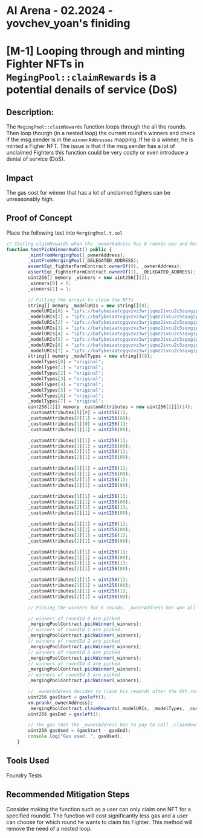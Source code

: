 # AI Arena - 02.2024 - yovchev_yoan's finiding

# [M-1] Looping through and minting Fighter NFTs in `MegingPool::claimRewards` is a potential denails of service (DoS)

## Description:

The `MegingPool::claimRewards` function loops through the all the rounds. Then loop thourgh (in a nested loop) the current round's winners and check if the msg.sender is in the `winnerAddresses` mapping. If he is a winner, he is minted a Figher NFT. The issue is that if the msg.sender has a lot of unclaimed Fighters this function could be very costly or even introduce a denial of service (DoS).

## Impact

The gas cost for winner that has a lot of unclaimed fighers can be unreasonably high.

## Proof of Concept

Place the following test into `MergingPool.t.sol`

```javascript
// Testing claimRewards when the _ownerAddress has 6 rounds won and has not claimed his Fighter NFTs.
function testPickWinnerAudit() public {
        _mintFromMergingPool(_ownerAddress);
        _mintFromMergingPool(_DELEGATED_ADDRESS);
        assertEq(_fighterFarmContract.ownerOf(0), _ownerAddress);
        assertEq(_fighterFarmContract.ownerOf(1), _DELEGATED_ADDRESS);
        uint256[] memory _winners = new uint256[](2);
        _winners[0] = 0;
        _winners[1] = 1;

        // Filling the arrays to claim the NFTs
        string[] memory _modelURIs = new string[](8);
        _modelURIs[0] = "ipfs://bafybeiaatcgqvzvz3wrjiqmz2ivcu2c5sqxgipv5w2hzy4pdlw7hfox42m";
        _modelURIs[1] = "ipfs://bafybeiaatcgqvzvz3wrjiqmz2ivcu2c5sqxgipv5w2hzy4pdlw7hfox42m";
        _modelURIs[2] = "ipfs://bafybeiaatcgqvzvz3wrjiqmz2ivcu2c5sqxgipv5w2hzy4pdlw7hfox42m";
        _modelURIs[3] = "ipfs://bafybeiaatcgqvzvz3wrjiqmz2ivcu2c5sqxgipv5w2hzy4pdlw7hfox42m";
        _modelURIs[4] = "ipfs://bafybeiaatcgqvzvz3wrjiqmz2ivcu2c5sqxgipv5w2hzy4pdlw7hfox42m";
        _modelURIs[5] = "ipfs://bafybeiaatcgqvzvz3wrjiqmz2ivcu2c5sqxgipv5w2hzy4pdlw7hfox42m";
        _modelURIs[6] = "ipfs://bafybeiaatcgqvzvz3wrjiqmz2ivcu2c5sqxgipv5w2hzy4pdlw7hfox42m";
        _modelURIs[7] = "ipfs://bafybeiaatcgqvzvz3wrjiqmz2ivcu2c5sqxgipv5w2hzy4pdlw7hfox42m";
        string[] memory _modelTypes = new string[](8);
        _modelTypes[0] = "original";
        _modelTypes[1] = "original";
        _modelTypes[2] = "original";
        _modelTypes[3] = "original";
        _modelTypes[4] = "original";
        _modelTypes[5] = "original";
        _modelTypes[6] = "original";
        _modelTypes[7] = "original";
        uint256[2][] memory _customAttributes = new uint256[2][](14);
        _customAttributes[0][0] = uint256(1);
        _customAttributes[0][1] = uint256(80);
        _customAttributes[1][0] = uint256(1);
        _customAttributes[1][1] = uint256(80);

        _customAttributes[1][1] = uint256(1);
        _customAttributes[1][1] = uint256(80);
        _customAttributes[2][1] = uint256(1);
        _customAttributes[2][1] = uint256(80);

        _customAttributes[1][1] = uint256(1);
        _customAttributes[1][1] = uint256(80);
        _customAttributes[2][1] = uint256(1);
        _customAttributes[2][1] = uint256(80);

        _customAttributes[1][1] = uint256(1);
        _customAttributes[1][1] = uint256(80);
        _customAttributes[2][1] = uint256(1);
        _customAttributes[2][1] = uint256(80);

        _customAttributes[1][1] = uint256(1);
        _customAttributes[1][1] = uint256(80);
        _customAttributes[2][1] = uint256(1);
        _customAttributes[2][1] = uint256(80);

        _customAttributes[1][1] = uint256(1);
        _customAttributes[1][1] = uint256(80);
        _customAttributes[2][1] = uint256(1);
        _customAttributes[2][1] = uint256(80);

        _customAttributes[1][1] = uint256(1);
        _customAttributes[1][1] = uint256(80);
        _customAttributes[2][1] = uint256(1);
        _customAttributes[2][1] = uint256(80);

        // Picking the winners for 6 rounds. _ownerAddress has won all 6

        // winners of roundId 0 are picked
        _mergingPoolContract.pickWinner(_winners);
        // winners of roundId 1 are picked
        _mergingPoolContract.pickWinner(_winners);
        // winners of roundId 2 are picked
        _mergingPoolContract.pickWinner(_winners);
        // winners of roundId 3 are picked
        _mergingPoolContract.pickWinner(_winners);
        // winners of roundId 4 are picked
        _mergingPoolContract.pickWinner(_winners);
        // winners of roundId 5 are picked
        _mergingPoolContract.pickWinner(_winners);

        // _ownerAddress decides to claim his rewards after the 6th round
        uint256 gasStart = gasleft();
        vm.prank(_ownerAddress);
        _mergingPoolContract.claimRewards(_modelURIs, _modelTypes, _customAttributes);
        uint256 gasEnd = gasleft();

        // The gas that the _ownerAddress has to pay to call .claimRewards
        uint256 gasUsed = (gasStart - gasEnd);
        console.log("Gas used: ", gasUsed);
    }
```

## Tools Used

Foundry Tests

## Recommended Mitigation Steps

Consider making the function such as a user can only claim one NFT for a specified roundId. The function will cost significantly less gas and a user can choose for which round he wants to claim his Fighter. This method will remove the need of a nested loop.
